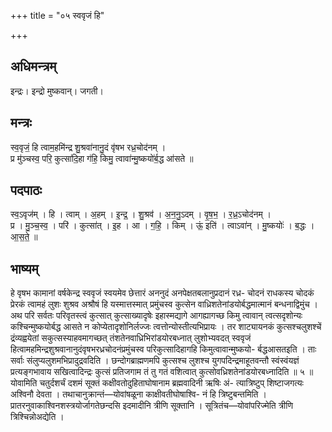 +++
title = "०५ स्ववृजं हि"

+++
## अधिमन्त्रम्
इन्द्रः। इन्द्रो मुष्कवान्। जगती।

## मन्त्रः
स्व॒वृजं॒ हि त्वाम॒हमि॑न्द्र शु॒श्रवा॑नानु॒दं वृ॑षभ रध्र॒चोद॑नम् ।  
प्र मु॑ञ्चस्व॒ परि॒ कुत्सा॑दि॒हा ग॑हि॒ किमु॒ त्वावा॑न्मु॒ष्कयो॑र्ब॒द्ध आ॑सते ॥

## पदपाठः
स्व॒ऽवृज॑म् । हि । त्वाम् । अ॒हम् । इ॒न्द्र॒ । शु॒श्रव॑ । अ॒न॒नु॒ऽदम् । वृ॒ष॒भ॒ । र॒ध्र॒ऽचोद॑नम् ।  
प्र । मु॒ञ्च॒स्व॒ । परि॑ । कुत्सा॑त् । इ॒ह । आ । ग॒हि॒ । किम् । ऊं॒ इति॑ । त्वाऽवा॑न् । मु॒ष्कयोः॑ । ब॒द्धः । आ॒स॒ते॒ ॥

## भाष्यम्
हे वृषभ कामानां वर्षकेन्द्र स्ववृजं स्वयमेव छेत्तारं अननुदं अनपेक्षतबलानुप्रदानं रध्र- चोदनं राधकस्य चोदकं प्रेरकं त्वामहं लुशः शुश्रव अश्रौषं हि यस्मात्तस्मात् प्रमुंचस्व कुत्सेन वाध्रिशतेनांडयोर्बद्धमात्मानं बन्धनाद्विमुंच । अथ परि सर्वतः परिवृतस्त्वं कुत्सात् कुत्साख्यादृषेः इहास्मद्यागे आगह्यागच्छ किमु त्वावान् त्वत्सदृशोन्यः कश्चिन्मुष्कयोर्बद्ध आसते न कोप्येतादृशोनिर्लज्जः त्वत्तोन्योस्तीत्यभिप्रायः । तर शाट्यायनकं कुत्सश्चलुशश्चें द्रंव्यह्वयेतां सकुत्सस्याहवमागच्छत् तंशतेनवाध्रिभिरांडयोरबध्नात् लुशोभ्यवदत् स्ववृजं हित्वामहमिन्द्रशुश्रवानानुदंवृषभरध्रचोदनंप्रमुंचस्व परिकुत्सादिहागहि किमुत्वावान्मुष्कयो- र्बद्धआसतइति । ताः सर्वाः संलुप्यलुशमभिप्रादुद्रवदिति । छन्दोगब्राह्मणमपि कुत्सश्च लुशश्च युगपदिन्द्रमाहूतवन्तौ स्वंस्वंयज्ञं प्रत्यङ्गभावाय सखित्वादिन्द्रः कुत्सं प्रतिजगाम तं तु गतं वशित्वात् कुत्सोवध्रिशतेनांडयोरबध्नादिति ॥ ५ ॥योवामिति चतुर्दशर्चं दशमं सूक्तं कक्षीवतोदुहिताघोषानाम ब्रह्मवादिनी ऋषिः अं- त्यात्रिष्टुप् शिष्टाजगत्यः अश्विनौ देवता । तथाचानुक्रान्तं—योवांषळूना काक्षीवतीघोषाश्वि- नं हि त्रिष्टुबन्तमिति । प्रातरनुवाकाश्विनशस्त्रयोर्जागतेछन्दसि इदमादीनि त्रीणि सूक्तानि । सूत्रितंच—योवांपरिज्मेति त्रीणि त्रिश्चिन्नोअद्येति ।